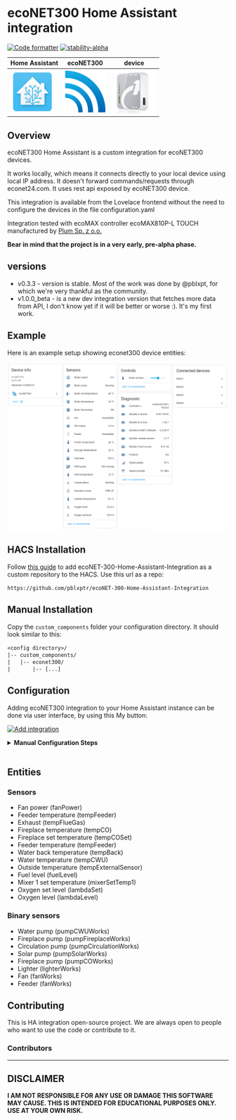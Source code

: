 # ecoNET300 Home Assistant integration

[![Code formatter](https://img.shields.io/endpoint?url=https://raw.githubusercontent.com/astral-sh/ruff/main/assets/badge/v2.json)](https://github.com/astral-sh/ruff)
[![stability-alpha](https://img.shields.io/badge/stability-alpha-f4d03f.svg)](https://guidelines.denpa.pro/stability#alpha)

<div align="center">

| Home Assistant  | ecoNET300     | device        |
| --------------- | ------------- | ------------- |
| <img src="images/ha.png" width="100" height="100" />                |   <img src="images/econet.webp" width="95" height="95" />            | <img src="images/econet300_device.jpg" width="100" height="100" /> |

</div>




## Overview
ecoNET300 Home Assistant is a custom integration for ecoNET300 devices. 

It works locally, which means it connects directly to your local device using local IP address. It doesn't forward commands/requests through econet24.com. It uses rest api exposed by ecoNET300 device.

This integration is available from the Lovelace frontend without the need to configure the devices in the file configuration.yaml

Integration tested with ecoMAX controller ecoMAX810P-L TOUCH manufactured by [Plum Sp. z o.o.](https://www.plum.pl/)

**Bear in mind that the project is in a very early, pre-alpha phase.**

## versions
* v0.3.3 - version is stable. Most of the work was done by @pblxpt, for which we're very thankful as the community.
* v1.0.0_beta - is a new dev integration version that fetches more data from API, I don't know yet if it will be better or worse :). It's my first work.


## Example
Here is an example setup showing econet300 device entities:

<div align="center">


<img src="images/sensors.png" />             

</div>

## HACS Installation ##
Follow [this guide](https://hacs.xyz/docs/faq/custom_repositories/) to add ecoNET-300-Home-Assistant-Integration as a custom repository to the HACS.
Use this url as a repo: 
```
https://github.com/pblxptr/ecoNET-300-Home-Assistant-Integration
```

## Manual Installation
Copy the  `custom_components` folder your configuration directory.
It should look similar to this:
```
<config directory>/
|-- custom_components/
|   |-- econet300/
|       |-- [...]
```

## Configuration

Adding ecoNET300 integration to your Home Assistant instance can be done via user interface, by using this My button:


[![Add integration](https://my.home-assistant.io/badges/config_flow_start.svg)](https://my.home-assistant.io/redirect/config_flow_start?domain=econet300)
<details>
  <summary><b>Manual Configuration Steps</b></summary>
  
Apart from using 'My button' (in case it doesn't work) you can also perform the following steps manually:

1. Browse to your Home Assistant instance.
2. In the sidebar click on Settings.
3. From the configuration menu select: Devices & Services.
4. In the bottom right, click on the Add Integration button.
5. From the list, search and select "ecoNET300".

![Search dialog](images/search.png)

6. Enter your connection details and click `Submit`.  

__Host__: Local IP/domain of your device.  

__Username__: Local username (NOT the username that you use to login to econet24.com!).

__Password__: Local password (NOT the password that you use to login to econet24.com!).

![Configuration dialog](images/configure.png)

7. Your device should now be available in your Home Assistant installation.

![Success](images/success.png)
  
</details>
<br>

## Entities
### Sensors
- Fan power (fanPower)
- Feeder temperature (tempFeeder)
- Exhaust (tempFlueGas)
- Fireplace temperature (tempCO)
- Fireplace set temperature (tempCOSet)
- Feeder temperature (tempFeeder)
- Water back temperature (tempBack)
- Water temperature (tempCWU)
- Outside temperature (tempExternalSensor)
- Fuel level (fuelLevel)
- Mixer 1 set temperature (mixerSetTemp1)
- Oxygen set level (lambdaSet)
- Oxygen level (lambdaLevel)

### Binary sensors
- Water pump (pumpCWUWorks)
- Fireplace pump (pumpFireplaceWorks)
- Circulation pump (pumpCirculationWorks)
- Solar pump (pumpSolarWorks)
- Fireplace pump (pumpCOWorks)
- Lighter (lighterWorks)
- Fan (fanWorks)
- Feeder (fanWorks)

## Contributing

This is HA integration open-source project. We are always open to people who want to use the code or contribute to it.


### Contributors
<a href="https://github.com/jontofront/ecoNET-300-Home-Assistant-Integration/graphs/contributors">
</a>

---
## DISCLAIMER
**I AM NOT RESPONSIBLE FOR ANY USE OR DAMAGE THIS SOFTWARE MAY CAUSE. THIS IS INTENDED FOR EDUCATIONAL PURPOSES ONLY. USE AT YOUR OWN RISK.**
